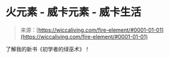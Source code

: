 <!--yml

category: 未分类

date: 2024-06-12 18:26:38

-->

# 火元素 - 威卡元素 - 威卡生活

> 来源：[https://wiccaliving.com/fire-element/#0001-01-01](https://wiccaliving.com/fire-element/#0001-01-01)

了解我的新书《初学者的绿巫术》！
